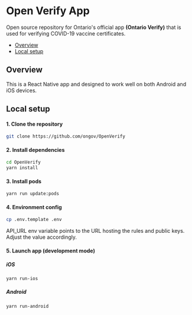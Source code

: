 # Open Verify App 

Open source repository for Ontario's official app **(Ontario Verify)** that is used for verifying COVID-19 vaccine certificates.
- [Overview](#overview)
- [Local setup](#local-setup)

## Overview
This is a React Native app and designed to work well on both Android and iOS devices. 

## Local setup

#### 1. Clone the repository

```bash
git clone https://github.com/ongov/OpenVerify
```

#### 2. Install dependencies

```bash
cd OpenVerify
yarn install
```

#### 3. Install pods

```bash
yarn run update:pods
```

#### 4. Environment config

```bash
cp .env.template .env
```
API_URL env variable points to the URL hosting the rules and public keys. Adjust the value accordingly.

#### 5. Launch app (development mode)

##### iOS

```bash
yarn run-ios
```
##### Android

```bash
yarn run-android
```
